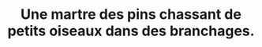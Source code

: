 ---
layout: photo
title: Une martre des pins chassant de petits oiseaux dans des branchages.
desc: An Aer・Pris sur le vif
category: pris-sur-le-vif
image: 1
tags:
- front
metadata:
- Boitier: Canon 1100D
- Focale: F/5.6
- Temps d'exposition: 1/20
- Iso: 1600
- objectif: 55-250mm

- Lieu: Ploërdut, Morbihan
---
